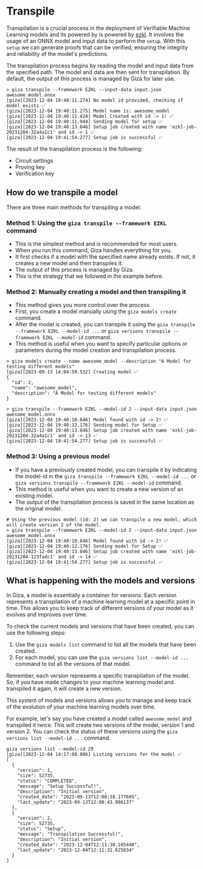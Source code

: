 # Transpile

Transpilation is a crucial process in the deployment of Verifiable Machine Learning models and its powered by is powered by [ezkl](https://github.com/zkonduit/ezkl). It involves the usage of an ONNX model and input data to perform the `setup`. With this `setup` we can generate proofs that can be verified, ensuring the integrity and reliability of the model's predictions.

The transpilation process begins by reading the model and input data from the specified path. The model and data are then sent for transpilation. By default, the output of this process is managed by Giza for later use.

```console
> giza transpile --framework EZKL --input-data input.json awesome_model.onnx
[giza][2023-12-04 19:40:11.274] No model id provided, checking if model exists ✅ 
[giza][2023-12-04 19:40:11.275] Model name is: awesome_model
[giza][2023-12-04 19:40:11.424] Model Created with id -> 1! ✅ 
[giza][2023-12-04 19:40:11.944] Sending model for setup ✅ 
[giza][2023-12-04 19:40:13.046] Setup job created with name 'ezkl-job-20231204-32a4a1c1' and id -> 1 ✅
[giza][2023-12-04 19:41:54.277] Setup job is successful ✅
```

The result of the transpilation process is the following:

* Circuit settings
* Proving key
* Verification key

## How do we transpile a model

There are three main methods for transpiling a model:

### **Method 1: Using the `giza transpile --framework EZKL` command**

- This is the simplest method and is recommended for most users.
- When you run this command, Giza handles everything for you.
- It first checks if a model with the specified name already exists. If not, it creates a new model and then transpiles it.
- The output of this process is managed by Giza.
- This is the strategy that we followed in the example before.

### **Method 2: Manually creating a model and then transpiling it**

- This method gives you more control over the process.
- First, you create a model manually using the `giza models create` command.
- After the model is created, you can transpile it using the `giza transpile --framework EZKL --model-id ...` or `giza versions transpile --framework EZKL --model-id` command.
- This method is useful when you want to specify particular options or parameters during the model creation and transpilation process.

```console
> giza models create --name awesome_model --description "A Model for testing different models"
[giza][2023-09-13 14:04:59.532] Creating model ✅ 
{
  "id": 2,
  "name": "awesome_model",
  "description": "A Model for testing different models"
}
```

```console
> giza transpile --framework EZKL --model-id 2 --input-data input.json awesome_model.onnx
[giza][2023-12-04 19:40:10.646] Model found with id -> 2! ✅
[giza][2023-12-04 19:40:12.176] Sending model for Setup ✅ 
[giza][2023-12-04 19:40:13.046] Setup job created with name 'ezkl-job-20231204-32a4a1c1' and id -> 13 ✅
[giza][2023-12-04 19:41:54.277] Setup job is successful ✅
```

### **Method 3: Using a previous model**

- If you have a previously created model, you can transpile it by indicating the model-id in the `giza transpile --framework EZKL --model-id ...` or `giza versions transpile --framework EZKL --model-id` command.
- This method is useful when you want to create a new version of an existing model.
- The output of the transpilation process is saved in the same location as the original model.

```console
# Using the previous model (id: 2) we can transpile a new model, which will create version 2 of the model.
> giza transpile --framework EZKL --model-id 2 --input-data input.json awesome_model.onnx
[giza][2023-12-04 19:40:10.646] Model found with id -> 2! ✅
[giza][2023-12-04 19:40:12.176] Sending model for Setup ✅ 
[giza][2023-12-04 19:40:13.046] Setup job created with name 'ezkl-job-20231204-123fadc1' and id -> 14 ✅
[giza][2023-12-04 19:41:54.277] Setup job is successful ✅
```

## What is happening with the models and versions

In Giza, a model is essentially a container for versions. Each version represents a transpilation of a machine learning model at a specific point in time. This allows you to keep track of different versions of your model as it evolves and improves over time.

To check the current models and versions that have been created, you can use the following steps:

1. Use the `giza models list` command to list all the models that have been created.
2. For each model, you can use the `giza versions list --model-id ...` command to list all the versions of that model.

Remember, each version represents a specific transpilation of the model. So, if you have made changes to your machine learning model and transpiled it again, it will create a new version.

This system of models and versions allows you to manage and keep track of the evolution of your machine learning models over time.

For example, let's say you have created a model called `awesome_model` and transpiled it twice. This will create two versions of the model, version 1 and version 2. You can check the status of these versions using the `giza versions list --model-id ...` command.

```console
giza versions list --model-id 29
[giza][2023-12-04 14:17:08.006] Listing versions for the model ✅ 
[
  {
    "version": 1,
    "size": 52735,
    "status": "COMPLETED",
    "message": "Setup Successful!",
    "description": "Initial version",
    "created_date": "2023-09-13T12:08:38.177605",
    "last_update": "2023-09-13T12:08:43.986137"
  },
  {
    "version": 2,
    "size": 52735,
    "status": "Setup",
    "message": "Transpilation Successful!",
    "description": "Initial version",
    "created_date": "2023-12-04T12:11:30.165440",
    "last_update": "2023-12-04T12:11:31.625834"
  }
]
```
